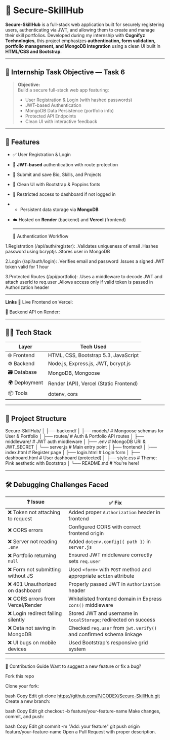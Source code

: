 # 🔐 Secure-SkillHub

**Secure-SkillHub** is a full-stack web application built for securely registering users, authenticating via JWT, and allowing them to create and manage their skill portfolios. Developed during my internship with **Cognifyz Technologies**, this project emphasizes **authentication, form validation, portfolio management, and MongoDB integration** using a clean UI built in **HTML/CSS and Bootstrap**.

---

## 🎯 Internship Task Objective — Task 6

> **Objective:**  
> Build a secure full-stack web app featuring:
> - User Registration & Login (with hashed passwords)
> - JWT-based Authentication
> - MongoDB Data Persistence (portfolio info)
> - Protected API Endpoints
> - Clean UI with interactive feedback 

---

## 🧩 Features

- ✅ User Registration & Login
- 🔐 **JWT-based** authentication with route protection
- 🧠 Submit and save Bio, Skills, and Projects
- 🎨 Clean UI with Bootstrap & Poppins fonts
- 🚫 Restricted access to dashboard if not logged in
- - Persistent data storage via **MongoDB**
- ☁️ Hosted on **Render** (backend) and **Vercel** (frontend)

  ---

  🔐 Authentication Workflow
  
1.Registration (/api/auth/register):
.Validates uniqueness of email
.Hashes password using bcryptjs
.Stores user in MongoDB

2.Login (/api/auth/login):
.Verifies email and password
.Issues a signed JWT token valid for 1 hour

3.Protected Routes (/api/portfolio):
.Uses a middleware to decode JWT and attach userId to req.user
.Allows access only if valid token is passed in Authorization header

----

**Links**
🔗 Live Frontend on Vercel: 

🔗 Backend API on Render:

---

## 🧑‍💻 Tech Stack

| Layer        | Tech Used                                |
|-------------|-------------------------------------------|
| 🌐 Frontend  | HTML, CSS, Bootstrap 5.3, JavaScript      |
| ⚙️ Backend   | Node.js, Express.js, JWT, bcrypt.js       |
| 🗃️ Database   | MongoDB, Mongoose                         |
| 🌍 Deployment | Render (API), Vercel (Static Frontend)   |
| 📦 Tools     | dotenv, cors|

---

## 📁 Project Structure

Secure-SkillHub/
│
├── backend/
│   ├── models/           # Mongoose schemas for User & Portfolio
│   ├── routes/           # Auth & Portfolio API routes
│   ├── middleware/       # JWT auth middleware
│   ├── .env              # MongoDB URI & JWT_SECRET
│   └── server.js         # Main entry point
│
├── frontend/
│   ├── index.html        # Register page
│   ├── login.html        # Login form
│   ├── dashboard.html    # User dashboard (protected)
│   ├── style.css         # Theme: Pink aesthetic with Bootstrap
│
└── README.md             # You're here!

----
## 🛠️ Debugging Challenges Faced

| ❓ Issue                                  | ✅ Fix                                                                 |
|------------------------------------------|------------------------------------------------------------------------|
| ❌ Token not attaching to request         | Added proper `Authorization` header in frontend                        |
| ❌ CORS errors                            | Configured CORS with correct frontend origin                           |
| ❌ Server not reading `.env`              | Added `dotenv.config({ path })` in `server.js`                         |
| ❌ Portfolio returning `null`             | Ensured JWT middleware correctly sets `req.user`                       |
| ❌ Form not submitting without JS         | Used `<form>` with `POST` method and appropriate `action` attribute    |
| ❌ 401 Unauthorized on dashboard          | Properly passed JWT in `Authorization` header                          |
| ❌ CORS errors from Vercel/Render         | Whitelisted frontend domain in Express `cors()` middleware             |
| ❌ Login redirect failing silently        | Stored JWT and username in `localStorage`; redirected on success       |
| ❌ Data not saving in MongoDB             | Checked `req.user` from `jwt.verify()` and confirmed schema linkage    |
| ❌ UI bugs on mobile devices              | Used Bootstrap's responsive grid system                                |

----

🤝 Contribution Guide
Want to suggest a new feature or fix a bug?

Fork this repo

Clone your fork:

bash
Copy
Edit
git clone https://github.com/PJCODEX/Secure-SkillHub.git
Create a new branch:

bash
Copy
Edit
git checkout -b feature/your-feature-name
Make changes, commit, and push:

bash
Copy
Edit
git commit -m "Add: your feature"
git push origin feature/your-feature-name
Open a Pull Request with proper description.

